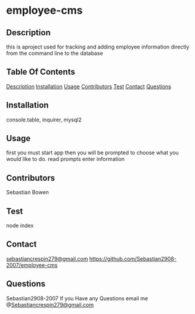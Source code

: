 # employee-cms

## Description
this is aproject used for tracking and adding employee information directly from the command line to the database

## Table Of Contents
[Description](#description)
[Installation](#installation)
 [Usage](#usage)
 [Contributors](#contributors)
 [Test](#test)
 [Contact](#contact)
 [Questions](#questions)

## Installation
console.table, inquirer, mysql2

## Usage
first you must start app then you will be prompted to choose what you would like to do. read prompts enter information

## Contributors
Sebastian Bowen

## Test 
node index

## Contact
sebastiancrespin279@gmail.com
https://github.com/Sebastian2908-2007/employee-cms

## Questions
Sebastian2908-2007
If you Have any Questions email me @Sebastiancrespin279@gmail.com